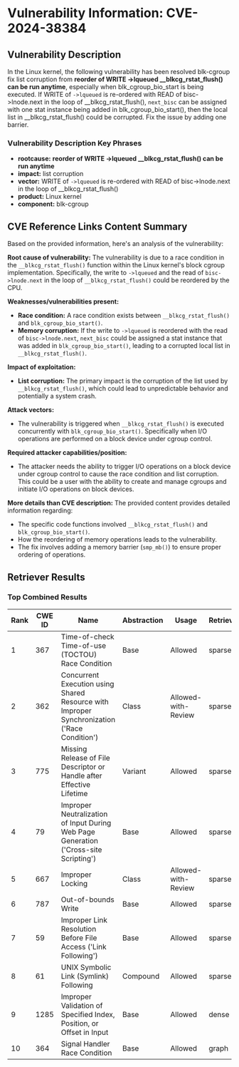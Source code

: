 # Vulnerability Information: CVE-2024-38384

## Vulnerability Description
In the Linux kernel, the following vulnerability has been resolved blk-cgroup fix list corruption from **reorder of WRITE ->lqueued __blkcg_rstat_flush() can be run anytime**, especially when blk_cgroup_bio_start is being executed. If WRITE of `->lqueued` is re-ordered with READ of bisc->lnode.next in the loop of __blkcg_rstat_flush(), `next_bisc` can be assigned with one stat instance being added in blk_cgroup_bio_start(), then the local list in __blkcg_rstat_flush() could be corrupted. Fix the issue by adding one barrier.

### Vulnerability Description Key Phrases
- **rootcause:** **reorder of WRITE ->lqueued __blkcg_rstat_flush() can be run anytime**
- **impact:** list corruption
- **vector:** WRITE of `->lqueued` is re-ordered with READ of bisc->lnode.next in the loop of __blkcg_rstat_flush()
- **product:** Linux kernel
- **component:** blk-cgroup

## CVE Reference Links Content Summary
Based on the provided information, here's an analysis of the vulnerability:

**Root cause of vulnerability:**
The vulnerability is due to a race condition in the `__blkcg_rstat_flush()` function within the Linux kernel's block cgroup implementation. Specifically, the write to `->lqueued` and the read of `bisc->lnode.next` in the loop of `__blkcg_rstat_flush()` could be reordered by the CPU.

**Weaknesses/vulnerabilities present:**
- **Race condition:** A race condition exists between `__blkcg_rstat_flush()` and `blk_cgroup_bio_start()`.
- **Memory corruption:** If the write to `->lqueued` is reordered with the read of `bisc->lnode.next`, `next_bisc` could be assigned a stat instance that was added in `blk_cgroup_bio_start()`, leading to a corrupted local list in `__blkcg_rstat_flush()`.

**Impact of exploitation:**
- **List corruption:** The primary impact is the corruption of the list used by `__blkcg_rstat_flush()`, which could lead to unpredictable behavior and potentially a system crash.

**Attack vectors:**
- The vulnerability is triggered when `__blkcg_rstat_flush()` is executed concurrently with `blk_cgroup_bio_start()`. Specifically when I/O operations are performed on a block device under cgroup control.

**Required attacker capabilities/position:**
- The attacker needs the ability to trigger I/O operations on a block device under cgroup control to cause the race condition and list corruption. This could be a user with the ability to create and manage cgroups and initiate I/O operations on block devices.

**More details than CVE description:**
The provided content provides detailed information regarding:
- The specific code functions involved `__blkcg_rstat_flush()` and `blk_cgroup_bio_start()`.
- How the reordering of memory operations leads to the vulnerability.
- The fix involves adding a memory barrier (`smp_mb()`) to ensure proper ordering of operations.

## Retriever Results

### Top Combined Results

| Rank | CWE ID | Name | Abstraction | Usage  | Retrievers | Individual Scores |
|------|--------|------|-------------|-------|------------|-------------------|
| 1 | 367 | Time-of-check Time-of-use (TOCTOU) Race Condition | Base | Allowed | sparse | 0.416 |
| 2 | 362 | Concurrent Execution using Shared Resource with Improper Synchronization ('Race Condition') | Class | Allowed-with-Review | sparse | 0.408 |
| 3 | 775 | Missing Release of File Descriptor or Handle after Effective Lifetime | Variant | Allowed | sparse | 0.391 |
| 4 | 79 | Improper Neutralization of Input During Web Page Generation ('Cross-site Scripting') | Base | Allowed | sparse | 0.391 |
| 5 | 667 | Improper Locking | Class | Allowed-with-Review | sparse | 0.390 |
| 6 | 787 | Out-of-bounds Write | Base | Allowed | sparse | 0.390 |
| 7 | 59 | Improper Link Resolution Before File Access ('Link Following') | Base | Allowed | sparse | 0.390 |
| 8 | 61 | UNIX Symbolic Link (Symlink) Following | Compound | Allowed | sparse | 0.390 |
| 9 | 1285 | Improper Validation of Specified Index, Position, or Offset in Input | Base | Allowed | dense | 0.479 |
| 10 | 364 | Signal Handler Race Condition | Base | Allowed | graph | 0.003 |

